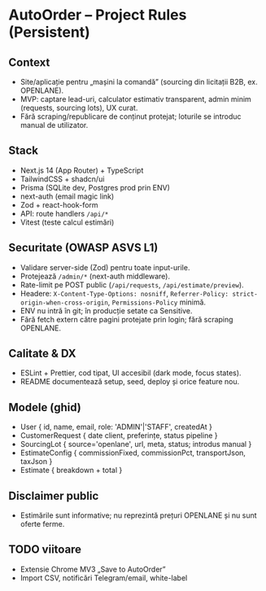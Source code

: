 # AutoOrder – Project Rules (Persistent)

## Context
- Site/aplicație pentru „mașini la comandă” (sourcing din licitații B2B, ex. OPENLANE).
- MVP: captare lead-uri, calculator estimativ transparent, admin minim (requests, sourcing lots), UX curat.
- Fără scraping/republicare de conținut protejat; loturile se introduc manual de utilizator.

## Stack
- Next.js 14 (App Router) + TypeScript
- TailwindCSS + shadcn/ui
- Prisma (SQLite dev, Postgres prod prin ENV)
- next-auth (email magic link)
- Zod + react-hook-form
- API: route handlers `/api/*`
- Vitest (teste calcul estimări)

## Securitate (OWASP ASVS L1)
- Validare server-side (Zod) pentru toate input-urile.
- Protejează `/admin/*` (next-auth middleware).
- Rate-limit pe POST public (`/api/requests`, `/api/estimate/preview`).
- Headere: `X-Content-Type-Options: nosniff`, `Referrer-Policy: strict-origin-when-cross-origin`, `Permissions-Policy` minimă.
- ENV nu intră în git; în producție setate ca Sensitive.
- Fără fetch extern către pagini protejate prin login; fără scraping OPENLANE.

## Calitate & DX
- ESLint + Prettier, cod tipat, UI accesibil (dark mode, focus states).
- README documentează setup, seed, deploy și orice feature nou.

## Modele (ghid)
- User { id, name, email, role: 'ADMIN'|'STAFF', createdAt }
- CustomerRequest { date client, preferințe, status pipeline }
- SourcingLot { source='openlane', url, meta, status; introdus manual }
- EstimateConfig { commissionFixed, commissionPct, transportJson, taxJson }
- Estimate { breakdown + total }

## Disclaimer public
- Estimările sunt informative; nu reprezintă prețuri OPENLANE și nu sunt oferte ferme.

## TODO viitoare
- Extensie Chrome MV3 „Save to AutoOrder”
- Import CSV, notificări Telegram/email, white-label
